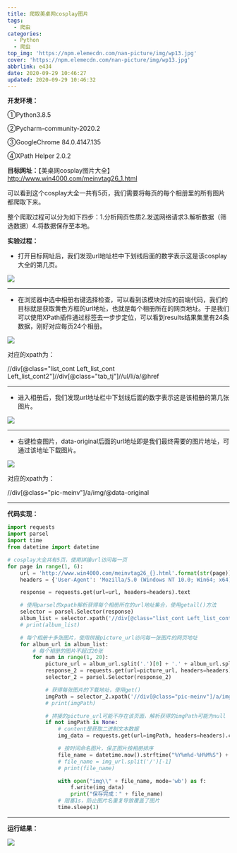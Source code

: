 ```yaml
---
title: 爬取美桌网cosplay图片
tags:
  - 爬虫
categories:
  - Python
  - 爬虫
top_img: 'https://npm.elemecdn.com/nan-picture/img/wp13.jpg'
cover: 'https://npm.elemecdn.com/nan-picture/img/wp13.jpg'
abbrlink: e434
date: 2020-09-29 10:46:27
updated: 2020-09-29 10:46:32
---
```




**开发环境：**

①Python3.8.5		

②Pycharm-community-2020.2

③GoogleChrome 84.0.4147.135 

④XPath Helper 2.0.2

**目标网址：**【美桌网cosplay图片大全】http://www.win4000.com/meinvtag26_1.html

可以看到这个cosplay大全一共有5页，我们需要将每页的每个相册里的所有图片都爬取下来。

整个爬取过程可以分为如下四步：1.分析网页性质2.发送网络请求3.解析数据（筛选数据）4.将数据保存至本地。

**实验过程：**

- 打开目标网址后，我们发现url地址栏中下划线后面的数字表示这是该cosplay大全的第几页。

![](https://npm.elemecdn.com/nan-picture/blog/20200929113954.png)

---

- 在浏览器中选中相册右键选择检查，可以看到该模块对应的前端代码，我们的目标就是获取黄色方框的url地址，也就是每个相册所在的网页地址。于是我们可以使用XPath插件通过标签去一步步定位，可以看到results结果集里有24条数据，刚好对应每页24个相册。

![](https://npm.elemecdn.com/nan-picture/blog/20220706214939.png)

对应的xpath为：

//div[@class="list_cont Left_list_cont  Left_list_cont2"]//div[@class="tab_tj"]//ul/li/a/@href

---

- 进入相册后，我们发现url地址栏中下划线后面的数字表示这是该相册的第几张图片。

![](https://npm.elemecdn.com/nan-picture/blog/20220706215034.png)

---

- 右键检查图片，data-original后面的url地址即是我们最终需要的图片地址，可通过该地址下载图片。

![](https://npm.elemecdn.com/nan-picture/blog/20220706215035.png)

对应的xpath为：

//div[@class="pic-meinv"]/a/img/@data-original

---

**代码实现：**

```python
import requests
import parsel
import time
from datetime import datetime

# cosplay大全共有5页，使用拼接url访问每一页
for page in range(1, 6):
    url = 'http://www.win4000.com/meinvtag26_{}.html'.format(str(page))
    headers = {'User-Agent': 'Mozilla/5.0 (Windows NT 10.0; Win64; x64) AppleWebKit/537.36 (KHTML, like Gecko) Chrome/84.0.4147.135 Safari/537.36'}

    response = requests.get(url=url, headers=headers).text

    # 使用parsel的xpath解析获得每个相册所在的url地址集合，使用getall()方法
    selector = parsel.Selector(response)
    album_list = selector.xpath('//div[@class="list_cont Left_list_cont  Left_list_cont2"]//div[@class="tab_tj"]//ul/li/a/@href').getall()
    # print(album_list)

    # 每个相册十多张图片，使用拼接picture_url访问每一张图片的网页地址
    for album_url in album_list:
        # 每个相册的图片不超过20张
        for num in range(1, 20):
            picture_url = album_url.split('.')[0] + '.' + album_url.split('.')[1] + '.' + album_url.split('.')[2] + '_' + str(num) + '.' + album_url.split('.')[3]
            response_2 = requests.get(url=picture_url, headers=headers).text
            selector_2 = parsel.Selector(response_2)

            # 获得每张图片的下载地址，使用get()
            imgPath = selector_2.xpath('//div[@class="pic-meinv"]/a/img/@data-original').get()
            # print(imgPath)

            # 拼接的picture_url可能不存在该页面，解析获得的imgPath可能为null
            if not imgPath is None:
                # content是获取二进制文本数据
                img_data = requests.get(url=imgPath, headers=headers).content

                # 按时间命名图片，保正图片按相册排序
                file_name = datetime.now().strftime("%Y%m%d-%H%M%S") + '.jpg'
                # file_name = img_url.split('/')[-1]
                # print(file_name)

                with open("img\\" + file_name, mode='wb') as f:
                    f.write(img_data)
                    print("保存完成：" + file_name)
                # 阻塞1s，防止图片名重复导致覆盖了图片
                time.sleep(1)
```

---

**运行结果：**

![](https://npm.elemecdn.com/nan-picture/blog/20220706214940.png)